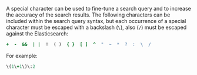 A special character can be used to fine-tune a search query and to
increase the accuracy of the search results. The following characters
can be included within the search query syntax, but each occurrence of a
special character must be escaped with a backslash (`\`), also (`/`)
must be escaped against the Elasticsearch:

```ruby
+  -  &&  | |  !  ( )  { }  [ ]  ^  "  ~  *  ?  :  \  /
```

For example:

```ruby
\(1\+1\)\:2
```
